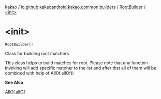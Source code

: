 [kakao](../../index.md) / [io.github.kakaoandroid.kakao.common.builders](../index.md) / [RootBuilder](index.md) / [&lt;init&gt;](./-init-.md)

# &lt;init&gt;

`RootBuilder()`

Class for building root matchers

This class helps to build matches for root.
Please note that any function invoking will add specific matcher to the list
and after that all of them will be combined with help of AllOf.allOf()

**See Also**

[AllOf.allOf](#)

